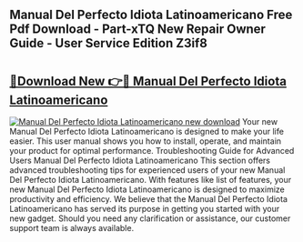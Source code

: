 ## Manual Del Perfecto Idiota Latinoamericano Free Pdf Download - Part-xTQ New Repair Owner Guide - User Service Edition Z3if8

# <h2><a href="http://bc98960.oget.top/?id=Manual+Del+Perfecto+Idiota+Latinoamericano">🔗Download New 👉🔴 Manual Del Perfecto Idiota Latinoamericano</a></h2>

[![Manual Del Perfecto Idiota Latinoamericano new download](https://i.imgur.com/5g1atiW.png)](http://bc98960.oget.top/?id=Manual+Del+Perfecto+Idiota+Latinoamericano)
Your new Manual Del Perfecto Idiota Latinoamericano is designed to make your life easier. This user manual shows you how to install, operate, and maintain your product for optimal performance. Troubleshooting Guide for Advanced Users Manual Del Perfecto Idiota Latinoamericano This section offers advanced troubleshooting tips for experienced users of your new Manual Del Perfecto Idiota Latinoamericano. With features like list of features, your new Manual Del Perfecto Idiota Latinoamericano is designed to maximize productivity and efficiency. We believe that the Manual Del Perfecto Idiota Latinoamericano has served its purpose in getting you started with your new gadget. Should you need any clarification or assistance, our customer support team is always available.
